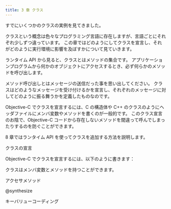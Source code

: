 ```yaml
---
title: 3 章 クラス
---
```


すでにいくつかのクラスの実例を見てきました。

クラスという概念は色々なプログラミング言語に存在しますが、言語ごとにそれぞれ少しずつ違っています。
この章ではどのようにしてクラスを宣言し、それがどのように実行環境に影響を及ぼすかについて見ていきます。

ランタイム API から見ると、クラスとはメソッドの集合です。
アプリケーションプログラムから何かのオブジェクトにアクセスするとき、必ず何らかのメソッドを呼び出します。

メソッド呼び出しとはメッセージの送信だった事を思い出してください。
クラスはどのようなメッセージを受け付けるかを宣言し、それぞれのメッセージに対してどのように振る舞うかを定義したものなのです。

Objective-C でクラスを宣言するには、C の構造体や C++ のクラスのようにヘッダファイルにメンバ変数やメソッドを書くのが一般的です。
このクラス宣言のお陰で、Objective-C コードから存在しないメソッドを間違って呼んでしまったりするのを防ぐことができます。

8 章ではランタイム API を使ってクラスを追加する方法を説明します。

クラスの宣言

Objective-C でクラスを宣言するには、以下のように書きます：



クラスはメンバ変数とメソッドを持つことができます。

アクセサメソッド

@synthesize

キーバリューコーディング
